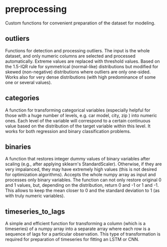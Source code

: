 # preprocessing
Custom functions for convenient preparation of the dataset for modeling.

## outliers
Functions for detection and processing outliers. The input is the whole dataset, and only numeric columns are selected
and processed automatically. Extreme values are replaced with threshold values. Based on the 1.5-IQR rule for symmetrical 
(normal-like) distributions but modified for skewed (non-negative) distributions where outliers are only one-sided. Works
also for very dense distributions (with high predominance of some one or several values).

## categories
A function for transforming categorical variables (especially helpful for those with a huge number of levels, e.g. car model, city, zip ) into numeric
ones. Each level of the variable will correspond to a certain continuous value based on the distribution of the target variable within this level.
It works for both regression and binary classification problems.

## binaries
A function that restores integer dummy values of binary variables after scaling (e.g., after applying sklearn's StandardScaler).
Otherwise, if they are very impalanced, they may have extremely high values (this is not desired for optimization algorithms). 
Accepts the whole numpy array as input and processes only binary variables. The function can not only restore original 0 and 1
values, but, depending on the distribution, return 0 and -1 or 1 and -1. This allows to keep the mean closer to 0 and the
standard deviation to 1 (as with truly numeric variables).

## timeseries_to_lags
A simple and efficient function for transforming a column (which is a timeseries) of a numpy array into a separate array
where each row is a sequence of lags for a particular observation. This type of transformation is required for preparation of
timeseries for fitting an LSTM or CNN.